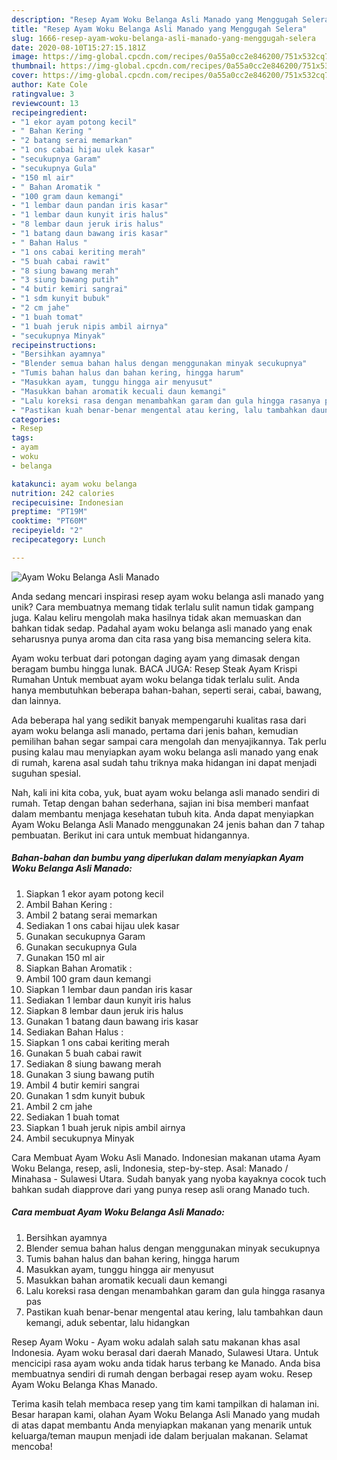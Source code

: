 ```yaml
---
description: "Resep Ayam Woku Belanga Asli Manado yang Menggugah Selera"
title: "Resep Ayam Woku Belanga Asli Manado yang Menggugah Selera"
slug: 1666-resep-ayam-woku-belanga-asli-manado-yang-menggugah-selera
date: 2020-08-10T15:27:15.181Z
image: https://img-global.cpcdn.com/recipes/0a55a0cc2e846200/751x532cq70/ayam-woku-belanga-asli-manado-foto-resep-utama.jpg
thumbnail: https://img-global.cpcdn.com/recipes/0a55a0cc2e846200/751x532cq70/ayam-woku-belanga-asli-manado-foto-resep-utama.jpg
cover: https://img-global.cpcdn.com/recipes/0a55a0cc2e846200/751x532cq70/ayam-woku-belanga-asli-manado-foto-resep-utama.jpg
author: Kate Cole
ratingvalue: 3
reviewcount: 13
recipeingredient:
- "1 ekor ayam potong kecil"
- " Bahan Kering "
- "2 batang serai memarkan"
- "1 ons cabai hijau ulek kasar"
- "secukupnya Garam"
- "secukupnya Gula"
- "150 ml air"
- " Bahan Aromatik "
- "100 gram daun kemangi"
- "1 lembar daun pandan iris kasar"
- "1 lembar daun kunyit iris halus"
- "8 lembar daun jeruk iris halus"
- "1 batang daun bawang iris kasar"
- " Bahan Halus "
- "1 ons cabai keriting merah"
- "5 buah cabai rawit"
- "8 siung bawang merah"
- "3 siung bawang putih"
- "4 butir kemiri sangrai"
- "1 sdm kunyit bubuk"
- "2 cm jahe"
- "1 buah tomat"
- "1 buah jeruk nipis ambil airnya"
- "secukupnya Minyak"
recipeinstructions:
- "Bersihkan ayamnya"
- "Blender semua bahan halus dengan menggunakan minyak secukupnya"
- "Tumis bahan halus dan bahan kering, hingga harum"
- "Masukkan ayam, tunggu hingga air menyusut"
- "Masukkan bahan aromatik kecuali daun kemangi"
- "Lalu koreksi rasa dengan menambahkan garam dan gula hingga rasanya pas"
- "Pastikan kuah benar-benar mengental atau kering, lalu tambahkan daun kemangi, aduk sebentar, lalu hidangkan"
categories:
- Resep
tags:
- ayam
- woku
- belanga

katakunci: ayam woku belanga 
nutrition: 242 calories
recipecuisine: Indonesian
preptime: "PT19M"
cooktime: "PT60M"
recipeyield: "2"
recipecategory: Lunch

---
```



![Ayam Woku Belanga Asli Manado](https://img-global.cpcdn.com/recipes/0a55a0cc2e846200/751x532cq70/ayam-woku-belanga-asli-manado-foto-resep-utama.jpg)

Anda sedang mencari inspirasi resep ayam woku belanga asli manado yang unik? Cara membuatnya memang tidak terlalu sulit namun tidak gampang juga. Kalau keliru mengolah maka hasilnya tidak akan memuaskan dan bahkan tidak sedap. Padahal ayam woku belanga asli manado yang enak seharusnya punya aroma dan cita rasa yang bisa memancing selera kita.

Ayam woku terbuat dari potongan daging ayam yang dimasak dengan beragam bumbu hingga lunak. BACA JUGA: Resep Steak Ayam Krispi Rumahan Untuk membuat ayam woku belanga tidak terlalu sulit. Anda hanya membutuhkan beberapa bahan-bahan, seperti serai, cabai, bawang, dan lainnya.

Ada beberapa hal yang sedikit banyak mempengaruhi kualitas rasa dari ayam woku belanga asli manado, pertama dari jenis bahan, kemudian pemilihan bahan segar sampai cara mengolah dan menyajikannya. Tak perlu pusing kalau mau menyiapkan ayam woku belanga asli manado yang enak di rumah, karena asal sudah tahu triknya maka hidangan ini dapat menjadi suguhan spesial.


Nah, kali ini kita coba, yuk, buat ayam woku belanga asli manado sendiri di rumah. Tetap dengan bahan sederhana, sajian ini bisa memberi manfaat dalam membantu menjaga kesehatan tubuh kita. Anda dapat menyiapkan Ayam Woku Belanga Asli Manado menggunakan 24 jenis bahan dan 7 tahap pembuatan. Berikut ini cara untuk membuat hidangannya.

<!--inarticleads1-->

##### Bahan-bahan dan bumbu yang diperlukan dalam menyiapkan Ayam Woku Belanga Asli Manado:

1. Siapkan 1 ekor ayam potong kecil
1. Ambil  Bahan Kering :
1. Ambil 2 batang serai memarkan
1. Sediakan 1 ons cabai hijau ulek kasar
1. Gunakan secukupnya Garam
1. Gunakan secukupnya Gula
1. Gunakan 150 ml air
1. Siapkan  Bahan Aromatik :
1. Ambil 100 gram daun kemangi
1. Siapkan 1 lembar daun pandan iris kasar
1. Sediakan 1 lembar daun kunyit iris halus
1. Siapkan 8 lembar daun jeruk iris halus
1. Gunakan 1 batang daun bawang iris kasar
1. Sediakan  Bahan Halus :
1. Siapkan 1 ons cabai keriting merah
1. Gunakan 5 buah cabai rawit
1. Sediakan 8 siung bawang merah
1. Gunakan 3 siung bawang putih
1. Ambil 4 butir kemiri sangrai
1. Gunakan 1 sdm kunyit bubuk
1. Ambil 2 cm jahe
1. Sediakan 1 buah tomat
1. Siapkan 1 buah jeruk nipis ambil airnya
1. Ambil secukupnya Minyak


Cara Membuat Ayam Woku Asli Manado. Indonesian makanan utama Ayam Woku Belanga, resep, asli, Indonesia, step-by-step. Asal: Manado / Minahasa - Sulawesi Utara. Sudah banyak yang nyoba kayaknya cocok tuch bahkan sudah diapprove dari yang punya resep asli orang Manado tuch. 

<!--inarticleads2-->

##### Cara membuat Ayam Woku Belanga Asli Manado:

1. Bersihkan ayamnya
1. Blender semua bahan halus dengan menggunakan minyak secukupnya
1. Tumis bahan halus dan bahan kering, hingga harum
1. Masukkan ayam, tunggu hingga air menyusut
1. Masukkan bahan aromatik kecuali daun kemangi
1. Lalu koreksi rasa dengan menambahkan garam dan gula hingga rasanya pas
1. Pastikan kuah benar-benar mengental atau kering, lalu tambahkan daun kemangi, aduk sebentar, lalu hidangkan


Resep Ayam Woku - Ayam woku adalah salah satu makanan khas asal Indonesia. Ayam woku berasal dari daerah Manado, Sulawesi Utara. Untuk mencicipi rasa ayam woku anda tidak harus terbang ke Manado. Anda bisa membuatnya sendiri di rumah dengan berbagai resep ayam woku. Resep Ayam Woku Belanga Khas Manado. 

Terima kasih telah membaca resep yang tim kami tampilkan di halaman ini. Besar harapan kami, olahan Ayam Woku Belanga Asli Manado yang mudah di atas dapat membantu Anda menyiapkan makanan yang menarik untuk keluarga/teman maupun menjadi ide dalam berjualan makanan. Selamat mencoba!
